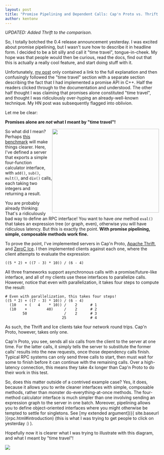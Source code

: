 ```yaml
---
layout: post
title: "Promise Pipelining and Dependent Calls: Cap'n Proto vs. Thrift vs. Ice"
author: kentonv
---
```


_UPDATED:  Added Thrift to the comparison._

So, I totally botched the 0.4 release announcement yesterday.  I was excited about promise
pipelining, but I wasn't sure how to describe it in headline form.  I decided to be a bit
silly and call it "time travel", tongue-in-cheek.  My hope was that people would then be
curious, read the docs, find out that this is actually a really cool feature, and start doing
stuff with it.

Unfortunately, [my post](2013-12-12-capnproto-0.4-time-travel.html) only contained a link to
the full explanation and then confusingly followed the "time travel" section with a separate section
describing the fact that I had implemented a promise API in C++.  Half the readers clicked through
to the documentation and understood.  The other half thought I was claiming that promises alone
constituted "time travel", and thought I was ridiculously over-hyping an already-well-known
technique.  My HN post was subsequently flagged into oblivion.

Let me be clear:

**Promises alone are _not_ what I meant by "time travel"!**

<img src='{{ site.baseurl }}images/capnp-vs-thrift-vs-ice.png' style='width:350px; height:275px; float: right;'>

So what did I mean?  Perhaps [this benchmark](https://github.com/kentonv/capnp-vs-ice) will
make things clearer.  Here, I've defined a server that exports a simple four-function calculator
interface, with `add()`, `sub()`, `mult()`, and `div()` calls, each taking two integers and\
returning a result.

You are probably already thinking:  That's a ridiculously bad way to define an RPC interface!
You want to have _one_ method `eval()` that takes an expression tree (or graph, even), otherwise
you will have ridiculous latency.  But this is exactly the point.  **With promise pipelining, simple,
composable methods work fine.**

To prove the point, I've implemented servers in Cap'n Proto, [Apache Thrift](http://thrift.apache.org/),
and [ZeroC Ice](http://www.zeroc.com/).  I then implemented clients against each one, where the
client attempts to evaluate the expression:

    ((5 * 2) + ((7 - 3) * 10)) / (6 - 4)

All three frameworks support asynchronous calls with a promise/future-like interface, and all of my
clients use these interfaces to parallelize calls.  However, notice that even with parallelization,
it takes four steps to compute the result:

    # Even with parallelization, this takes four steps!
    ((5 * 2) + ((7 - 3) * 10)) / (6 - 4)
      (10    + (   4    * 10)) /    2      # 1
      (10    +         40)     /    2      # 2
            50                 /    2      # 3
                              25           # 4

As such, the Thrift and Ice clients take four network round trips.  Cap'n Proto, however, takes
only one.

Cap'n Proto, you see, sends all six calls from the client to the server at one time.  For the
latter calls, it simply tells the server to substitute the former calls' results into the new
requests, once those dependency calls finish.  Typical RPC systems can only send three calls to
start, then must wait for some to finish before it can continue with the remaining calls.  Over
a high-latency connection, this means they take 4x longer than Cap'n Proto to do their work in
this test.

So, does this matter outside of a contrived example case?  Yes, it does, because it allows you to
write cleaner interfaces with simple, composable methods, rather than monster do-everything-at-once
methods.  The four-method calculator interface is much simpler than one involving sending an
expression graph to the server in one batch.  Moreover, pipelining allows you to define
object-oriented interfaces where you might otherwise be tempted to settle for singletons.  See
[my extended argument]({{ site.baseurl }}rpc.html#introduction) (this is what I was trying to get
people to click on yesterday :) ).

Hopefully now it is clearer what I was trying to illustrate with this diagram, and what I meant
by "time travel"!

<img src='{{ site.baseurl }}images/time-travel.png' style='max-width:639px'>
